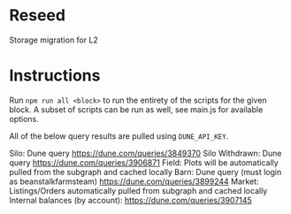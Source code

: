 # Reseed
Storage migration for L2

# Instructions

Run `npm run all <block>` to run the entirety of the scripts for the given block. A subset of scripts can be run as well, see main.js for available options.

All of the below query results are pulled using `DUNE_API_KEY`.

Silo: Dune query https://dune.com/queries/3849370
Silo Withdrawn: Dune query https://dune.com/queries/3906871
Field: Plots will be automatically pulled from the subgraph and cached locally
Barn: Dune query (must login as beanstalkfarmsteam) https://dune.com/queries/3899244
Market: Listings/Orders automatically pulled from subgraph and cached locally
Internal balances (by account): https://dune.com/queries/3907145